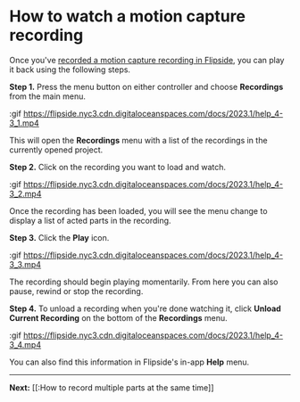 # How to watch a motion capture recording

Once you've [recorded a motion capture recording in Flipside](/docs/2023.2/studio/how-tos/how-to-make-a-motion-capture-recording), you can play it back using the following steps.

**Step 1.** Press the menu button on either controller and choose **Recordings** from the main menu.

:gif https://flipside.nyc3.cdn.digitaloceanspaces.com/docs/2023.1/help_4-3_1.mp4

This will open the **Recordings** menu with a list of the recordings in the currently opened project.

**Step 2.** Click on the recording you want to load and watch.

:gif https://flipside.nyc3.cdn.digitaloceanspaces.com/docs/2023.1/help_4-3_2.mp4

Once the recording has been loaded, you will see the menu change to display a list of acted parts in the recording.

**Step 3.** Click the **Play** icon.

:gif https://flipside.nyc3.cdn.digitaloceanspaces.com/docs/2023.1/help_4-3_3.mp4

The recording should begin playing momentarily. From here you can also pause, rewind or stop the recording.

**Step 4.** To unload a recording when you're done watching it, click **Unload Current Recording** on the bottom of the **Recordings** menu.

:gif https://flipside.nyc3.cdn.digitaloceanspaces.com/docs/2023.1/help_4-3_4.mp4

You can also find this information in Flipside's in-app **Help** menu.

---

**Next:** [[:How to record multiple parts at the same time]]
 
